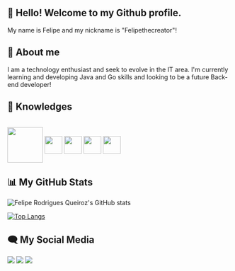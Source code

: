 ## 👋 Hello! Welcome to my Github profile.
 My name is Felipe and my nickname is "Felipethecreator"!

## 🚀 About me 
I am a technology enthusiast and seek to evolve in the IT area. I'm currently learning and developing Java and Go skills and looking to be a future Back-end developer!

## 🧠 Knowledges

   <div style="display: inline_block"><br>
    <img align="center" margin-right="20"  height="80" width="80" src="https://img.icons8.com/?size=100&id=44442&format=png&color=000000">
    <img align="center" margin-right="20" height="40" width="40" src="https://img.icons8.com/?size=100&id=NfbyHexzVEDk&format=png&color=000000">
    <img align="center" margin-right="20"  height="40" width="40" src="https://img.icons8.com/?size=100&id=108784&format=png&color=000000">
    <img align="center" height="40" width="40" margin-right="20" src="https://img.icons8.com/?size=100&id=20906&format=png&color=000000">
    <img align="center" margin-right="20"  height="40" width="40" src="https://img.icons8.com/?size=100&id=17842&format=png&color=000000">
</div>

## 📊 My GitHub Stats
![Felipe Rodrigues Queiroz's GitHub stats](https://github-readme-stats.vercel.app/api?username=felipethecreator&show_icons=true&theme=cobalt)

<div style="width: 200px;">
<a href="https://github.com/felipethecreator/github-readme-stats">
  <img src="https://github-readme-stats.vercel.app/api/top-langs/?username=felipethecreator&langs_count=8" alt="Top Langs" />
</a>
</div>

## 🗨 My Social Media

<div> 
  <a href="https://instagram.com/felipersqz" target="_blank"><img src="https://img.shields.io/badge/-Instagram-%23E4405F?style=for-the-badge&logo=instagram&logoColor=white" target="_blank"></a>
  <a href="https://www.linkedin.com/in/felipe-rodrigues-queiroz-564377171/" target="_blank"><img src="https://img.shields.io/badge/-LinkedIn-%230077B5?style=for-the-badge&logo=linkedin&logoColor=white" target="_blank"></a> 
  <a href = "mailto:feliperodriguesqueiroz122@gmail.com"><img src="https://img.shields.io/badge/-Gmail-%23333?style=for-the-badge&logo=gmail&logoColor=white" target="_blank"></a>
 
</div>

